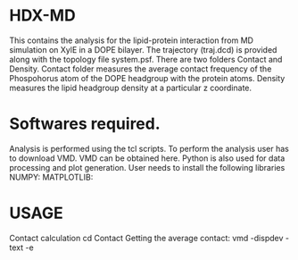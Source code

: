 # HDX-MD
This contains the analysis for the lipid-protein interaction from MD simulation on XylE in a DOPE bilayer.
The trajectory (traj.dcd) is provided along with the topology file system.psf.
There are two folders Contact and Density. Contact folder measures the average contact frequency of the Phospohorus atom of the DOPE headgroup with the protein atoms. Density measures the  lipid headgroup density at a particular z coordinate.
# Softwares required.
Analysis is performed using the tcl scripts. To perform the analysis user has to download VMD. VMD can be obtained here.
Python is also used for data processing and plot generation. User needs to install the following libraries
NUMPY:
MATPLOTLIB:
# USAGE
Contact calculation
cd  Contact
Getting the average contact: vmd -dispdev -text -e 
